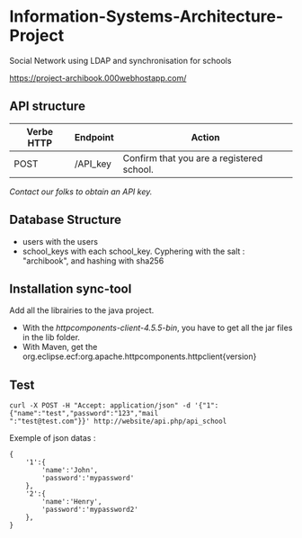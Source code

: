 # Information-Systems-Architecture-Project
Social Network using LDAP and synchronisation for schools

https://project-archibook.000webhostapp.com/

## API structure

|     Verbe HTTP          |Endpoint |Action
-------------|--------------------|------------------------         
|POST|    /API_key   |Confirm that you are a registered school. |

*Contact our folks to obtain an API key.*

## Database Structure

- users with the users
- school_keys with each school_key. Cyphering with the salt : "archibook", and hashing with sha256

## Installation sync-tool

Add all the librairies to the java project.
* With the *httpcomponents-client-4.5.5-bin*, you have to get all the jar files in the lib folder.
* With Maven, get the org.eclipse.ecf:org.apache.httpcomponents.httpclient{version}

## Test

```
curl -X POST -H "Accept: application/json" -d '{"1":{"name":"test","password":"123","mail
":"test@test.com"}}' http://website/api.php/api_school
```

Exemple of json datas :

```
{
	'1':{
		'name':'John',
		'password':'mypassword'
	},
	'2':{
		'name':'Henry',
		'password':'mypassword2'
	},
}
```

